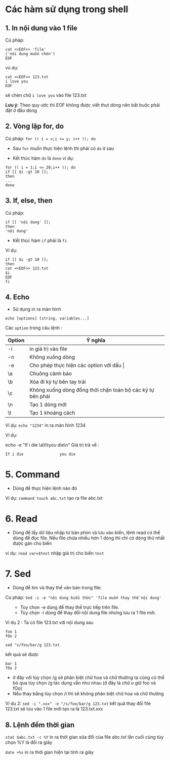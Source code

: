 # Các hàm sử dụng trong shell

## 1. In nội dung vào 1 file

Cú pháp:
```
cat <<EOF>> 'file'
('nội dung muốn chèn')
EOF
```

vú dụ: 
```
cat <<EOF>> 123.txt
i love you
EOF
```

sẽ chèn chữ `i love you` vào file 123.txt

**Lưu ý**: Theo quy ước thì EOF không được viết thụt dòng nên bắt buộc phải đặt ở đầu dòng

## 2. Vòng lặp for, do

Cú pháp: `for (( i = x;i <= y; i++ )); do ` 

- Sau `for` muốn thực hiện lệnh thì phải có `do` ở sau

- Kết thúc hàm `do` là `done`
ví dụ:
```
for (( i = 1;i <= 20;i++ )); do
if [[ $i -gt 10 ]];
then
...
done
```


## 3. If, else, then

Cú pháp: 
```
if [[ 'nội dung' ]];
then
'nội dung'
```
- Kết thúc hàm `if` phải là `fi`

Ví dụ: 
```
if [[ $i -gt 10 ]];
then
cat <<EOF>> 123.txt
$i
EOF
fi
```

## 4. Echo

- Sử dụng in ra màn hình

```
echo [options] [string, variables...]
```
Các `option` trong câu lệnh :

|Option|Ý nghĩa|
|------|-------|
|-i|in giá trị vào file|
|-n|Không xuống dòng|
|-e|Cho phép thực hiện các option với dấu \|
|\a|Chuông cảnh báo|
|\b|Xóa đi ký tự bên tay trái|
|\c|Không xuống dòng đồng thời chặn toàn bộ các ký tự bên phải|
|\n|Tạo 1 dòng mới|
|\t|Tạo 1 khoảng cách|

Ví dụ: `echo "1234"`  in ra màn hình 1234

Ví dụ: 

echo -e "If i die \a\t\tyou die\n"
Giá trị trả về :
```
If i die                you die
```

# 5. Command

- Dùng để thực hiện lệnh nào đó

Ví dụ: `command touch abc.txt`  tạo ra file abc.txt

# 6. Read

- Dùng để lấy dữ liệu nhập từ bàn phím và lưu vào biến, lệnh read có thể dùng để đọc file. Nếu file chứa nhiều hơn 1 dòng thì chỉ có dòng thứ nhất được gán cho biến

ví dụ: `read var=$test`  nhập giá trị cho biến `test`

# 7. Sed

- Dùng để tìm và thay thế văn bản trong file:

Cú pháp: `Sed -i -e "nội dung biểu thức" 'file muốn thay thế nội dung'` 
<ul>
  <ul>
    <li>Tùy chọn -e dùng để thay thế trực tiếp trên file.</li>
    <li>Tùy chọn -i dùng để thay đổi nội dung file nhưng lưu ra 1 file mới.</li>
</ul>
  </ul>

Ví dụ 2 :  Ta có file 123.txt với nội dung sau
```
foo 1
fOo 2
```
`sed "s/foo/bar/g 123.txt` 

kết quả sẽ được
```
bar 1
fOo 2
```
- ở đây với tùy chọn /g sẽ phân biệt chữ hoa và chữ thường ta cũng có thể bỏ qua tùy chọn /g tác dụng vẫn như nhau (ở đây là chữ o giữ foo và fOo)
- Nếu thay bằng tùy chọn /i thì sẽ không phân biệt chữ hoa và chữ thường

Ví dụ 2: `sed -i ".xxx" -e "/s/foo/bar/g 123.txt` kết quả thay đổi file 123.txt sẽ lưu vào 1 file mới tạo ra là 123.txt.xxx

## 8. Lệnh đếm thời gian

`stat $abc.txt -c %Y` in ra thời gian sửa đổi của file abc.txt lần cuối cùng tùy chọn %Y là đổi ra giây

`date +%s` in ra thời gian hiện tại tính ra giây

